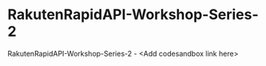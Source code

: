# RakutenRapidAPI-Workshop-Series-2
RakutenRapidAPI-Workshop-Series-2 - &lt;Add codesandbox link here>
